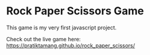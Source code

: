 # Rock Paper Scissors Game

This game is my very first javascript project. 

Check out the live game here: https://pratiktamang.github.io/rock_paper_scissors/
